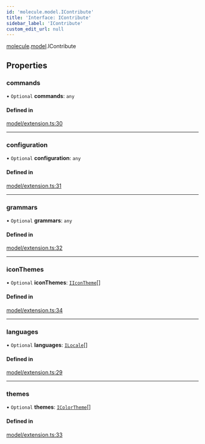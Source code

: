 ```yaml
---
id: 'molecule.model.IContribute'
title: 'Interface: IContribute'
sidebar_label: 'IContribute'
custom_edit_url: null
---
```


[molecule](../namespaces/molecule).[model](../namespaces/molecule.model).IContribute

## Properties

### commands

• `Optional` **commands**: `any`

#### Defined in

[model/extension.ts:30](https://github.com/DTStack/molecule/blob/927b7d39/src/model/extension.ts#L30)

---

### configuration

• `Optional` **configuration**: `any`

#### Defined in

[model/extension.ts:31](https://github.com/DTStack/molecule/blob/927b7d39/src/model/extension.ts#L31)

---

### grammars

• `Optional` **grammars**: `any`

#### Defined in

[model/extension.ts:32](https://github.com/DTStack/molecule/blob/927b7d39/src/model/extension.ts#L32)

---

### iconThemes

• `Optional` **iconThemes**: [`IIconTheme`](molecule.model.IIconTheme)[]

#### Defined in

[model/extension.ts:34](https://github.com/DTStack/molecule/blob/927b7d39/src/model/extension.ts#L34)

---

### languages

• `Optional` **languages**: [`ILocale`](molecule.ILocale)[]

#### Defined in

[model/extension.ts:29](https://github.com/DTStack/molecule/blob/927b7d39/src/model/extension.ts#L29)

---

### themes

• `Optional` **themes**: [`IColorTheme`](molecule.model.IColorTheme)[]

#### Defined in

[model/extension.ts:33](https://github.com/DTStack/molecule/blob/927b7d39/src/model/extension.ts#L33)
